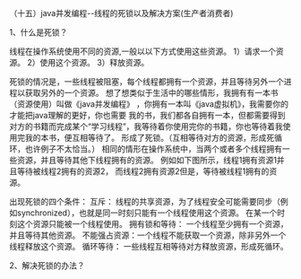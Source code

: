 （十五）java并发编程--线程的死锁以及解决方案(生产者消费者)

1、什么是死锁？

线程在操作系统使用不同的资源,一般以以下方式使用这些资源。
1）请求一个资源。
2）使用这个资源。
3）释放资源。

死锁的情况是，一些线程被阻塞，每个线程都拥有一个资源，并且等待另外一个进程以获取另外的一个资源。
想了想类似于生活中的哪些情形，我拥有有一本书（资源使用）叫做《java并发编程》 ，你拥有一本叫《java虚拟机》，我需要你的才能把java理解的更好，你也需要
我的书，我们都各自拥有一本，但都需要得到对方的书籍而完成某个“学习线程”，我等待着你使用完你的书籍，你也等待着我使用完我的本书，便互相等待了。
形成了死锁。（互相等待对方的资源，形成死循环，也许例子不太恰当。）
相同的情形在操作系统中，当两个或者多个线程拥有一些资源，并且等待其他下线程拥有的资源。
例如如下图所示，线程1拥有资源1并且等待被线程2拥有的资源2， 而线程2拥有资源2但是，等待被线程1拥有的资源。

出现死锁的四个条件：
互斥：
线程的共享资源，为了线程安全可能需要同步（例如synchronized），也就是同一时刻只能有一个线程使用这个资源。
在某一个时刻这个资源只能被一个线程使用。
拥有锁和等待：
一个线程至少拥有一个资源，并且等待其他资源。
不能强占资源：一个线程不能获取一个资源，除非另外一个线程释放这个资源。
循环等待：
一些线程互相等待对方释放资源，形成死循环。


2、解决死锁的办法？

